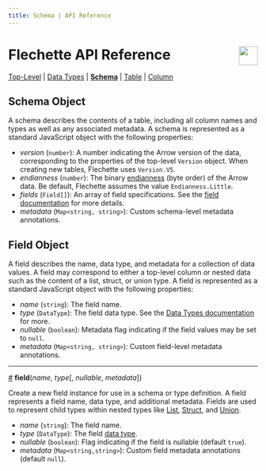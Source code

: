 ```yaml
---
title: Schema | API Reference
---
```

# Flechette API Reference <a href="https://idl.uw.edu/flechette"><img align="right" src="../assets/logo.svg" height="38"/></a>

[Top-Level](/flechette/api) | [Data Types](data-types) | [**Schema**](schema) | [Table](table) | [Column](column)

## Schema Object

A schema describes the contents of a table, including all column names and types as well as any associated metadata. A schema is represented as a standard JavaScript object with the following properties:

* *version* (`number`): A number indicating the Arrow version of the data, corresponding to the properties of the top-level `Version` object. When creating new tables, Flechette uses `Version.V5`.
* *endianness* (`number`): The binary [endianness](https://en.wikipedia.org/wiki/Endianness) (byte order) of the Arrow data. Be default, Flechette assumes the value `Endianness.Little`.
* *fields* (`Field[]`): An array of field specifications. See the [field documentation](#field-object) for more details.
* *metadata* (`Map<string, string>`): Custom schema-level metadata annotations.

## Field Object

A field describes the name, data type, and metadata for a collection of data values. A field may correspond to either a top-level column or nested data such as the content of a list, struct, or union type. A field is represented as a standard JavaScript object with the following properties:

* *name* (`string`): The field name.
* *type* (`DataType`): The field data type. See the [Data Types documentation](./data-types) for more.
* *nullable* (`boolean`): Metadata flag indicating if the field values may be set to `null`.
* *metadata* (`Map<string, string>`): Custom field-level metadata annotations.

<hr/><a id="field" href="#field">#</a>
<b>field</b>(<i>name</i>, <i>type</i>[, <i>nullable</i>, <i>metadata</i>])

Create a new field instance for use in a schema or type definition. A field represents a field name, data type, and additional metadata. Fields are used to represent child types within nested types like [List](#list), [Struct](#struct), and [Union](#union).

* *name* (`string`): The field name.
* *type* (`DataType`): The field [data type](./data-types).
* *nullable* (`boolean`): Flag indicating if the field is nullable (default `true`).
* *metadata* (`Map<string,string>`): Custom field metadata annotations (default `null`).
